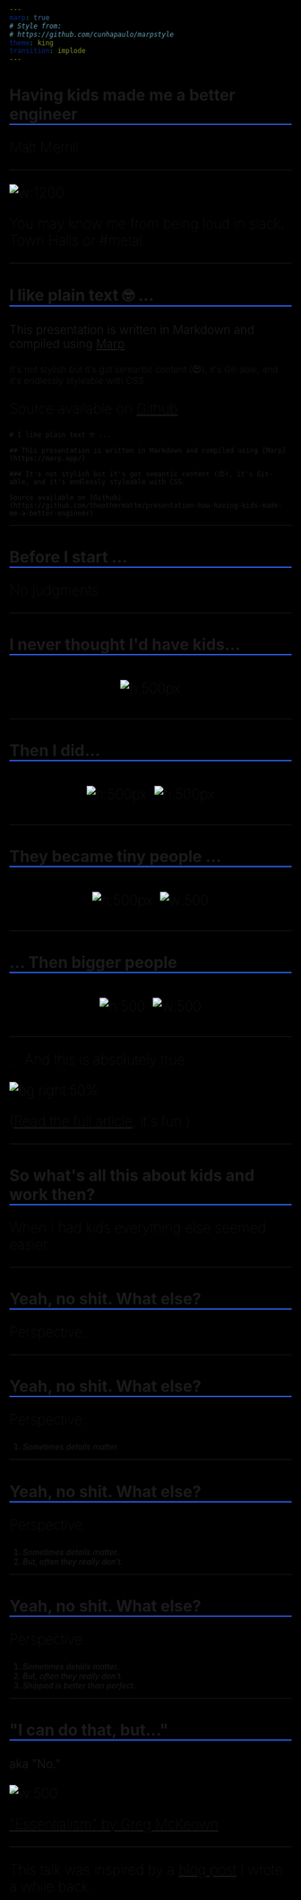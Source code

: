 ```yaml
---
marp: true
# Style from:
# https://github.com/cunhapaulo/marpstyle
theme: king
transition: implode
---
```

<style>
@import-theme 'base';

:root {
  font-family: "Helvetica Neue";
  background: black;
}

:root p {
  font-size: 25px;
  font-weight: 50;
}

:root h1 {
  font-weight: 700;
  border-bottom: 2px solid rgb(51, 102, 255)
}

:root h2 {
  font-weight: 300;
}

:root h3 {
  font-weight: 200;
}

:root h4 {
  font-weight: 100;
}

section {
  padding: 30px;
}

section.bottom-center {
  display: flex;
  flex-direction: column;
  justify-content: flex-end;
  align-items: center;
  height: 100vh;
}


section.center-content {
  display: flex;
  flex-direction: column;
  justify-content: center;
  align-items: center;
  height: 100vh;
}

.columns {
    display: grid;
    grid-template-columns: repeat(2, minmax(0, 1fr));
    gap: 1rem;
}

.columns.centered-columns {
  display: flex;
  justify-content: center; /* centers columns horizontally */
  align-items: center;     /* centers columns vertically */
  gap: 1em;                /* optional: space between columns */
}


</style>

# Having kids made me a better engineer

Matt Merrill

---

![w:1200](images/matt-metal.jpg)

<!-- _style: bottom-center -->
You may know me from being loud in slack, Town Halls or #metal.

---

# I like plain text 🤓 ...

## This presentation is written in Markdown and compiled using [Marp](https://marp.app/)

### It's not stylish but it's got semantic content (😍), it's Git-able, and it's endlessly styleable with CSS.

Source available on [Github](https://github.com/theothermattm/presentation-how-having-kids-made-me-a-better-engineer)

```
# I like plain text 🤓 ...

## This presentation is written in Markdown and compiled using [Marp](https://marp.app/)

### It's not stylish but it's got semantic content (😍), it's Git-able, and it's endlessly styleable with CSS.

Source available on [Github](https://github.com/theothermattm/presentation-how-having-kids-made-me-a-better-engineer)
```

---

# Before I start ...

No judgments.

---

# I never thought I'd have kids...

<div class="columns centered-columns">

<div>

![h:500px](images/matt-sipping-drink.jpg)
</div>

</div>


---

# Then I did...

<div class="columns centered-columns">

<div>

![h:500px](images/elsa-firstborn.jpg)
</div>

<div>

![h:500px](images/austin-firstborn.jpg)
</div>

</div>

--- 

# They became tiny people ...

<div class="columns centered-columns">

<div>

![h:500px](images/elsa-chair.jpg)
</div>

<div>

![w:500](images/santa-hats.jpg)
</div>

</div>

--- 

# ... Then bigger people

<div class="columns centered-columns">

<div>

![h:500](images/me-elsa-recent.jpg)
</div>

<div>

![w:500](images/austin-me-boston.jpg)
</div>

</div>

---

... And this is absolutely true

![bg right:50%](images/on-parenthood-atwood.jpg)

([Read the full article](https://blog.codinghorror.com/on-parenthood/), it's fun.)

---

<!-- transition: drop .7s -->

# So what's all this about kids and work then?

When I had kids everything else seemed easier.

---

<!-- transition: drop .4s -->

# Yeah, no shit. What else?

Perspective.

---

<!-- transition: drop .4s -->

# Yeah, no shit. What else?


Perspective.

<!-- _class: cool-list -->

1. *Sometimes details matter.*

---

<!-- transition: drop .4s -->

# Yeah, no shit. What else?

Perspective.

<!-- _class: cool-list -->

1. *Sometimes details matter.*
2. *But, often they really don't.*

---

# Yeah, no shit. What else?

Perspective.

<!-- _class: cool-list -->

1. *Sometimes details matter.*
2. *But, often they really don't.*
3. *Shipped is better than perfect.*

---

# "I can do that, but..."

## aka "No."

![w:500](images/essentialism.jpg)

["Essentialism" by Greg McKeown](https://www.amazon.com/Essentialism-Disciplined-Pursuit-Greg-McKeown/dp/0804137404)


---

This talk was inspired by a [blog post](https://code.theothermattm.com/having-kids-made-me-a-better-developer/) I wrote a while back.
